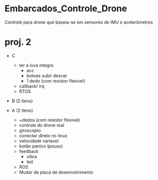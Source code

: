 # Embarcados_Controle_Drone
Controle para drone que baseia-se em sensores de IMU e acelerômetros 

# proj. 2

- C
    - ter a luva integra
       - acc
       - botoes subir descer
       - 1 dedo (com resistor flexivel)
    - callback/ irq
    - RTOS
    
- B (2 itens)
- A (2 itens)
    - +dedos (com resistor flexivel)
    - controle do drone real
    - giroscopio
    - conectar direto no linux
    - velocidade variavel
    - botâo panico (pouso)
    - feedback
        - vibra
        - led
    - ROS 
    - Mudar de placa de desenvolvimento
